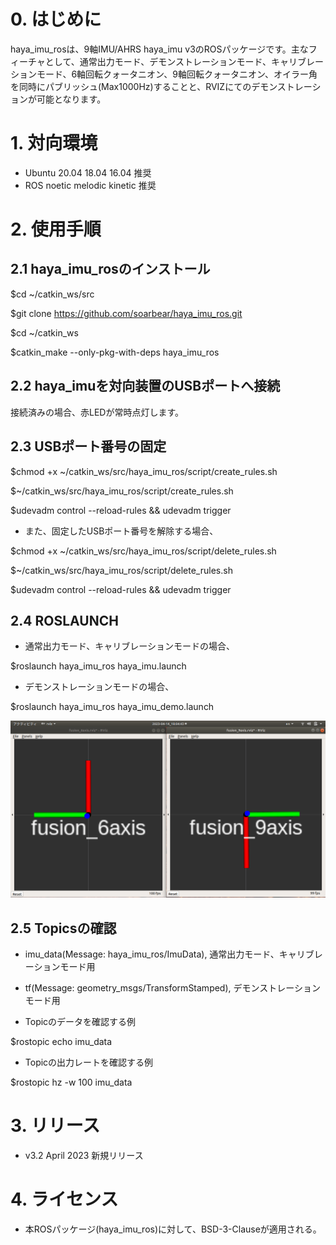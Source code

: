 # 0. はじめに

haya_imu_rosは、9軸IMU/AHRS haya_imu v3のROSパッケージです。主なフィーチャとして、通常出力モード、デモンストレーションモード、キャリブレーションモード、6軸回転クォータニオン、9軸回転クォータニオン、オイラー角を同時にパブリッシュ(Max1000Hz)することと、RVIZにてのデモンストレーションが可能となります。

# 1. 対向環境

- Ubuntu 20.04 18.04 16.04 推奨
- ROS noetic melodic kinetic 推奨

# 2. 使用手順

## 2.1 haya_imu_rosのインストール

$cd ~/catkin_ws/src

$git clone https://github.com/soarbear/haya_imu_ros.git

$cd ~/catkin_ws

$catkin_make --only-pkg-with-deps haya_imu_ros

## 2.2 haya_imuを対向装置のUSBポートへ接続

接続済みの場合、赤LEDが常時点灯します。

## 2.3 USBポート番号の固定

$chmod +x ~/catkin_ws/src/haya_imu_ros/script/create_rules.sh

$~/catkin_ws/src/haya_imu_ros/script/create_rules.sh

$udevadm control --reload-rules && udevadm trigger

- また、固定したUSBポート番号を解除する場合、

$chmod +x ~/catkin_ws/src/haya_imu_ros/script/delete_rules.sh

$~/catkin_ws/src/haya_imu_ros/script/delete_rules.sh

$udevadm control --reload-rules && udevadm trigger

## 2.4 ROSLAUNCH

- 通常出力モード、キャリブレーションモードの場合、

$roslaunch haya_imu_ros haya_imu.launch

- デモンストレーションモードの場合、

$roslaunch haya_imu_ros haya_imu_demo.launch

![alt text](https://github.com/soarbear/haya_imu_ros/blob/main/image/6aixs_9aixs_fusion_demo.png)

## 2.5 Topicsの確認

- imu_data(Message: haya_imu_ros/ImuData), 通常出力モード、キャリブレーションモード用 

- tf(Message: geometry_msgs/TransformStamped), デモンストレーションモード用

- Topicのデータを確認する例

$rostopic echo imu_data

- Topicの出力レートを確認する例

$rostopic hz -w 100 imu_data

# 3. リリース

- v3.2 April 2023 新規リリース

# 4. ライセンス

- 本ROSパッケージ(haya_imu_ros)に対して、BSD-3-Clauseが適用される。
